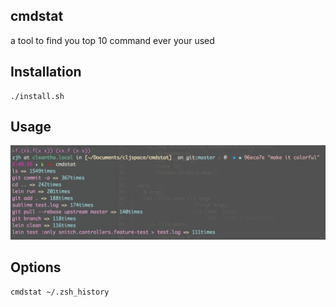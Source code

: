 ## cmdstat

a tool to find you top 10 command ever your used

## Installation

```
./install.sh
```

## Usage

![cleantha](./snapshot.png)

## Options

```
cmdstat ~/.zsh_history
```
